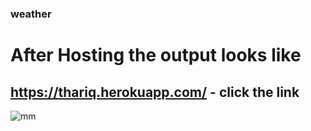### weather

# After Hosting the output looks like 

## https://thariq.herokuapp.com/  - click the link

![mm](https://user-images.githubusercontent.com/53635663/89326851-97ed9100-d6a8-11ea-9995-6079caf08bbf.jpg)
